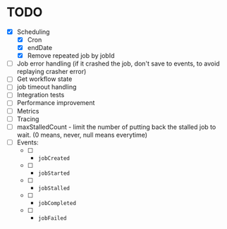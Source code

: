 # TODO

- [x] Scheduling
  - [x] Cron
  - [x] endDate
  - [x] Remove repeated job by jobId
- [ ] Job error handling (if it crashed the job, don't save to events, to avoid replaying crasher error)
- [ ] Get workflow state
- [ ] job timeout handling
- [ ] Integration tests
- [ ] Performance improvement
- [ ] Metrics
- [ ] Tracing
- [ ] maxStalledCount - limit the number of putting back the stalled job to wait. (0 means, never, null means everytime)
- [ ] Events:
  - [ ] - `jobCreated`
  - [ ] - `jobStarted`
  - [ ] - `jobStalled`
  - [ ] - `jobCompleted`
  - [ ] - `jobFailed`

